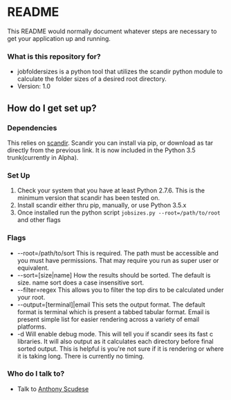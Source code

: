 # README #

This README would normally document whatever steps are necessary to get your application up and running.

### What is this repository for? ###

* jobfoldersizes is a python tool that utilizes the scandir python module to calculate the folder sizes of a desired root directory.
* Version: 1.0

## How do I get set up? ##

### Dependencies ###
This relies on [scandir](https://pypi.python.org/pypi/scandir). Scandir you can install via pip, or download as tar directly from the previous link. It is now included in the Python 3.5 trunk(currently in Alpha).

### Set Up ###
1. Check your system that you have at least Python 2.7.6. This is the minimum version that scandir has been tested on.
2. Install scandir either thru pip, manually, or use Python 3.5.x
3. Once installed run the python script `jobsizes.py --root=/path/to/root` and other flags

### Flags ###
* --root=/path/to/sort  This is required. The path must be accessible and you must have permissions. That may require you run as super user or equivalent.
* --sort=[size|name]  How the results should be sorted. The default is size. name sort does a case insensitive sort.
* --filter=regex  This allows you to filter the top dirs to be calculated under your root.
* --output=[terminal]|email  This sets the output format. The default format is terminal which is present a tabbed tabular format. Email is present simple list for easier rendering across a variety of email platforms.
* -d  Will enable debug mode. This will tell you if scandir sees its fast c libraries. It will also output as it calculates each directory before final sorted output. This is helpful is you're not sure if it is rendering or where it is taking long. There is currently no timing.

### Who do I talk to? ###

* Talk to [Anthony Scudese](mail-to:anthony@robottalk.tv)